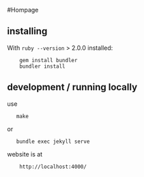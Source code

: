 #Hompage

## installing

With `ruby --version` > 2.0.0 installed:

        gem install bundler
        bundler install

## development / running locally

use

       make

or

       bundle exec jekyll serve

website is at

        http://localhost:4000/

